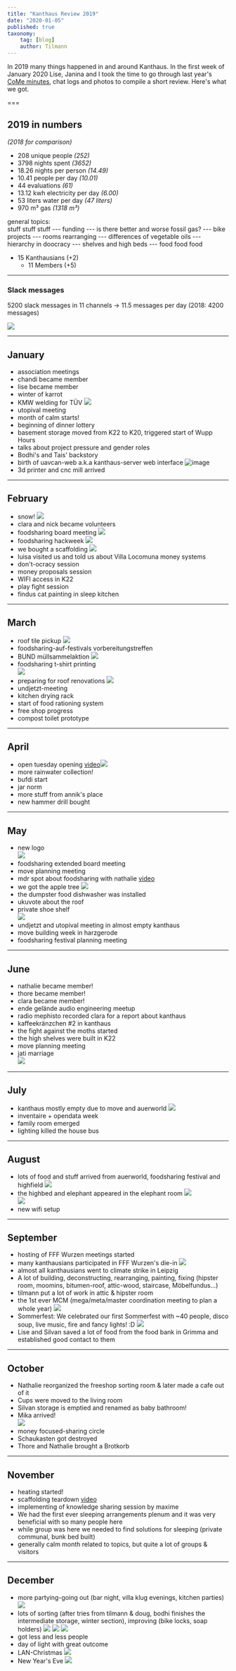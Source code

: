 ```yaml
---
title: "Kanthaus Review 2019"
date: "2020-01-05"
published: true
taxonomy:
    tag: [blog]
    author: Tilmann
---
```


In 2019 many things happened in and around Kanthaus. In the first week of January 2020 Lise, Janina and I took the time to go through last year's [CoMe minutes](/governance/minutes), chat logs and photos to compile a short review. Here's what we got.

===

## 2019 in numbers

_(2018 for comparison)_

- 208 unique people _(252)_
- 3798 nights spent _(3652)_
- 18.26 nights per person _(14.49)_
- 10.41 people per day _(10.01)_
- 44 evaluations _(61)_
- 13.12 kwh electricity per day _(6.00)_
- 53 liters water per day _(47 liters)_
- 970 m³ gas _(1318 m³)_


general topics: <br>
stuff stuff stuff --- funding --- is there better and worse fossil gas? --- bike projects --- rooms rearranging --- differences of vegetable oils --- hierarchy in doocracy --- shelves and high beds --- food food food

- 15 Kanthausians (+2)
    - 11 Members (+5)

---

### Slack messages

5200 slack messages in 11 channels -> 11.5 messages per day (2018: 4200 messages)

![](slackMsgOverview.png)

---

## January
- association meetings
- chandi became member
- lise became member
- winter of karrot
- KMW welding for TÜV ![](01carOnFire.jpg)
- utopival meeting
- month of calm starts!
- beginning of dinner lottery
- basement storage moved from K22 to K20, triggered start of Wupp Hours
- talks about project pressure and gender roles
- Bodhi's and Tais' backstory
- birth of uavcan-web a.k.a kanthaus-server web interface ![image](01uavcan.png)
- 3d printer and cnc mill arrived

---

## February
- snow! ![](02snowballs.jpg)
- clara and nick became volunteers
- foodsharing board meeting ![](02fsBoard.jpg)
- foodsharing hackweek ![](02fsHackweek.jpg)
- we bought a scaffolding ![](02scaffolding.jpg)
- luisa visited us and told us about Villa Locomuna money systems
- don't-ocracy session
- money proposals session
- WIFI access in K22
- play fight session
- findus cat painting in sleep kitchen

---

## March
- roof tile pickup ![](03roofTilePickup.jpg)
- foodsharing-auf-festivals vorbereitungstreffen
- BUND müllsammelaktion ![](03trashRemoval.jpg)
- foodsharing t-shirt printing <br> ![](03shirtPrinting.jpg)
- preparing for roof renovations ![](03atticCleanout.jpg)
- undjetzt-meeting
- kitchen drying rack
- start of food rationing system
- free shop progress
- compost toilet prototype

---

## April
- open tuesday opening [video](https://cloud.kanthaus.online/s/DLyPTeY742Lj69E)![](04openTuesdayOpening.jpg)
- more rainwater collection!
- bufdi start
- jar norm
- more stuff from annik's place
- new hammer drill bought

---

## May
- new logo <br> ![](https://kanthaus.online/user/pages/pics/newLogo.png)
- foodsharing extended board meeting
- move planning meeting
- mdr spot about foodsharing with nathalie [video](https://cloud.kanthaus.online/s/8LNLTsc7A7GtgaY)
- we got the apple tree ![](05appleTree.jpg)
- the dumpster food dishwasher was installed
- ukuvote about the roof
- private shoe shelf <br> ![](05privateshoeshelf.jpg)
- undjetzt and utopival meeting in almost empty kanthaus
- move building week in harzgerode
- foodsharing festival planning meeting

---

## June
- nathalie became member!
- thore became member!
- clara became member!
- ende gelände audio engineering meetup
- radio mephisto recorded clara for a report about kanthaus
- kaffeekränzchen #2 in kanthaus
- the fight against the moths started
- the high shelves were built in K22
- move planning meeting
- jati marriage <br> ![](06jatiMarriage.jpg)

---

## July
- kanthaus mostly empty due to move and auerworld ![](https://yunity.org/user/pages/10.heartbeat/2019-07-01/moveBanner.png)
- inventaire + opendata week
- family room emerged
- lighting killed the house bus

---

## August
- lots of food and stuff arrived from auerworld, foodsharing festival and highfield ![](08highfieldLoot.jpg)
- the highbed and elephant appeared in the elephant room ![](https://yunity.org/user/pages/10.heartbeat/2019-08-26/palmRoomBed.jpg) <br> ![](https://yunity.org/user/pages/10.heartbeat/2019-08-26/elephant.jpg)
- new wifi setup

---

## September
- hosting of FFF Wurzen meetings started
- many kanthausians participated in FFF Wurzen's die-in ![](09dieIn.jpg)
- almost all kanthausians went to climate strike in Leipzig
- A lot of building, deconstructing, rearranging, painting, fixing (hipster room, moomins, bitumen-roof, attic-wood, staircase, Möbelfundus...)
- tilmann put a lot of work in attic & hipster room
- the 1st ever MCM (mega/meta/master coordination meeting to plan a whole year) ![](09MCM.jpg)
- Sommerfest: We celebrated our first Sommerfest with ~40 people, disco soup, live music, fire and fancy lights! :D ![](09sommerfestCollage.jpg)
- Lise and Silvan saved a lot of food from the food bank in Grimma and established good contact to them

---

## October
- Nathalie reorganized the freeshop sorting room & later made a cafe out of it
- Cups were moved to the living room
- Silvan storage is emptied and renamed as baby bathroom!
- Mika arrived! <br> ![](10mikaArrived.png)
- money focused-sharing circle
- Schaukasten got destroyed
- Thore and Nathalie brought a Brotkorb

---

## November
- heating started!
- scaffolding teardown [video](https://cloud.kanthaus.online/s/83ASPtS8rjf4EGx)
- implementing of knowledge sharing session by maxime
- We had the first ever sleeping arrangements plenum and it was very beneficial with so many people here
- while group was here we needed to find solutions for sleeping (private communal, bunk bed built)
- generally calm month related to topics, but quite a lot of groups & visitors

---

## December
- more partying-going out (bar night, villa klug evenings, kitchen parties) ![](12partyTableTrain.jpg)
- lots of sorting (after tries from tilmann & doug, bodhi finishes the intermediate storage, winter section), improving (bike locks, soap holders) ![](12glovesCompartment.jpg) ![](12whiteBikeLock.jpg) ![](12soapHolder.jpg)
- got less and less people
- day of light with great outcome
- LAN-Christmas ![](12LANChristmas.jpg)
- New Year's Eve ![](12NewYearsRacelette.jpg)

